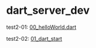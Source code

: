 # dart_server_dev

test2-01: [00_helloWorld.dart](00_helloWorld.dart)

test2-02: [01_dart_start](01_dart_start.dart)

